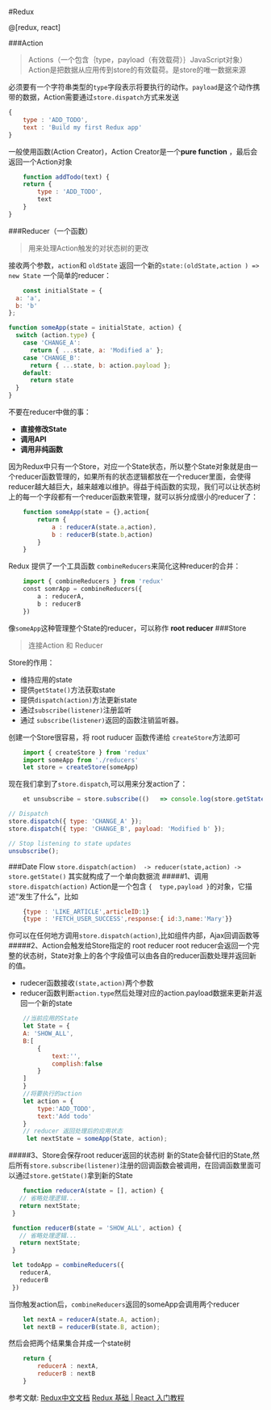 #Redux

@[redux, react]

###Action
>Actions（一个包含｛type，payload（有效载荷）｝JavaScript对象）Action是把数据从应用传到store的有效载荷。是store的唯一数据来源


  必须要有一个字符串类型的`type`字段表示将要执行的动作。`payload`是这个动作携带的数据，Action需要通过`store.dispatch`方式来发送
``` javascript
{
	type : 'ADD_TODO',
	text : 'Build my first Redux app'
}
```
一般使用函数(Action Creator)，Action Creator是一个**pure function** ，最后会返回一个Action对象
``` javascript
	function addTodo(text) {
	return {
		type : 'ADD_TODO',
		text
	}
}
```
###Reducer（一个函数）
>用来处理Action触发的对状态树的更改

接收两个参数，`action`和 `oldState` 返回一个新的`state:(oldState,action ) => new State`
一个简单的reducer：
```javascript
	const initialState = {
  a: 'a',
  b: 'b'
};

function someApp(state = initialState, action) {
  switch (action.type) {
    case 'CHANGE_A':
      return { ...state, a: 'Modified a' };
    case 'CHANGE_B':
      return { ...state, b: action.payload };
    default:
      return state
  }
}
```

不要在reducer中做的事：
- **直接修改State** 
- **调用API** 
-  **调用非纯函数** 

因为Redux中只有一个Store，对应一个State状态，所以整个State对象就是由一个reducer函数管理的，如果所有的状态逻辑都放在一个reducer里面，会使得reducer越大越巨大，越来越难以维护。得益于纯函数的实现，我们可以让状态树上的每一个字段都有一个reducer函数来管理，就可以拆分成很小的reducer了：
```javascript
	function someApp(state = {},action{
		return {
			a : reducerA(state.a,action),
			b : reducerB(state.b,action)
		}
	}
```
Redux 提供了一个工具函数 `combineReducers`来简化这种reducer的合并：
```python
	import { combineReducers } from 'redux'
	const somrApp = combineReducers({
		a : reducerA,
		b : reducerB
	})
```
像`someApp`这种管理整个State的reducer，可以称作 **root reducer**
###Store
>连接Action 和 Reducer

Store的作用：
-  维持应用的state
-  提供`getState()`方法获取state
-  提供`dispatch(action)`方法更新state
-  通过`subscribe(listener)`注册监听
-  通过 `subscribe(listener)`返回的函数注销监听器。

创建一个Store很容易，将 root ruducer 函数传递给 `createStore`方法即可
```javascript
	import { createStore } from 'redux'
	import someApp from './reducers'
	let store = createStore(someApp)

```
现在我们拿到了`store.dispatch`,可以用来分发action了：
```javascript
	et unsubscribe = store.subscribe(()   => console.log(store.getState()));

// Dispatch
store.dispatch({ type: 'CHANGE_A' });
store.dispatch({ type: 'CHANGE_B', payload: 'Modified b' });

// Stop listening to state updates
unsubscribe();
```
###Date Flow
`store.dispatch(action)  -> reducer(state,action) -> store.getState()` 其实就构成了一个单向数据流
#####1、调用 `store.dispatch(action)`
Action是一个包含 `{  type,payload }`的对象，它描述“发生了什么”，比如
```javascript
	{type : 'LIKE_ARTICLE',articleID:1}
	{type : 'FETCH_USER_SUCCESS',response:{ id:3,name:'Mary'}}
```
你可以在任何地方调用`store.dispatch(action)`,比如组件内部，Ajax回调函数等
#####2、Action会触发给Store指定的 root reducer
root reducer会返回一个完整的状态树，State对象上的各个字段值可以由各自的reducer函数处理并返回新的值。
- rudecer函数接收`(state,action)`两个参数
- reducer函数判断`action.type`然后处理对应的action.payload数据来更新并返回一个新的state
```javascript
	//当前应用的State
	let State = {
	A: 'SHOW_ALL',
	B:[
	    {
	        text:'',
	        complish:false
	    }
	]
	}
	//将要执行的action
	let action = {
		type:'ADD_TODO',
		text:'Add todo'
	}
	// reducer 返回处理后的应用状态
	 let nextState = someApp(State, action);
```
#####3、Store会保存root reducer返回的状态树
新的State会替代旧的State,然后所有`store.subscribe(listener)`注册的回调函数会被调用，在回调函数里面可以通过`store.getState()`拿到新的State
```javascript
	function reducerA(state = [], action) {
   // 省略处理逻辑...
   return nextState;
 }

 function reducerB(state = 'SHOW_ALL', action) {
   // 省略处理逻辑...
   return nextState;
 }

 let todoApp = combineReducers({
   reducerA,
   reducerB
 })
```
当你触发action后，`combineReducers`返回的someApp会调用两个reducer
```javascript
	let nextA = reducerA(state.A, action);
    let nextB = reducerB(state.B, action);
```
然后会把两个结果集合并成一个state树
```javascript
	return {
		reducerA : nextA,
		reducerB : nextB
	}
```
参考文献:
[Redux中文文档](http://cn.redux.js.org/)
[Redux 基础 | React 入门教程](https://hulufei.gitbooks.io/react-tutorial/content/redux-basic.html)
